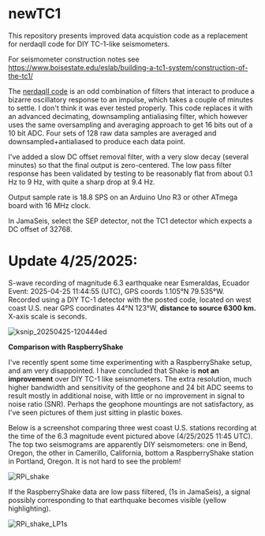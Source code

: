 # newTC1

This repository presents improved data acquistion code as a replacement for nerdaqII code for DIY TC-1-like seismometers. 

For seismometer construction notes see https://www.boisestate.edu/eslab/building-a-tc1-system/construction-of-the-tc1/

The [nerdaqII code](https://github.com/brianxfury/Low-Cost-Arduino-based-Seismometer-Project/tree/master) is an odd combination of filters that interact to produce a bizarre oscillatory response to an impulse, which takes a couple of minutes to settle. I don't think it was ever tested properly. This code replaces it with an advanced decimating, downsampling antialiasing filter, which however uses the same oversampling and averaging approach to get 16 bits out of a 10 bit ADC. Four sets of 128 raw data samples are averaged and downsampled+antialiased to produce each data point.

I've added a slow DC offset removal filter, with a very slow decay (several minutes) so that the final output is zero-centered. The low pass filter response has been validated by testing to be reasonably flat from about 0.1 Hz to 9 Hz, with quite a sharp drop at 9.4 Hz. 

Output sample rate is 18.8 SPS on an Arduino Uno R3 or other ATmega board with 16 MHz clock.
 
In JamaSeis, select the SEP detector, not the TC1 detector which expects a DC offset of 32768.

# Update 4/25/2025:  
S-wave recording of magnitude 6.3 earthquake near Esmeraldas, Ecuador  
Event: 2025-04-25 11:44:55 (UTC), GPS coords 1.105°N 79.535°W.
Recorded using a DIY TC-1 detector with the posted code, located on west coast U.S. near GPS coordinates 44°N 123°W, **distance to source 6300 km.**
X-axis scale is seconds.

![ksnip_20250425-120444ed](https://github.com/user-attachments/assets/884d0725-39b6-4b96-8ff3-9fd08030f7e6)

**Comparison with RaspberryShake**

I've recently spent some time experimenting with a RaspberryShake setup, and am very disappointed. I have concluded that Shake is **not an improvement** over DIY TC-1 like seismometers. The extra resolution, much higher bandwidth and sensitivity of the geophone and 24 bit ADC seems to result mostly in additional noise, with little or no improvement in signal to noise ratio (SNR). Perhaps the geophone mountings are not satisfactory, as I've seen pictures of them just sitting in plastic boxes.

Below is a screenshot comparing three west coast U.S. stations recording at the time of the 6.3 magnitude event pictured above (4/25/2025 11:45 UTC). The top two seismograms are apparently DIY seismometers: one in Bend, Oregon, the other in Camerillo, California, bottom a RaspberryShake station in Portland, Oregon. It is not hard to see the problem!


![RPi_shake](https://github.com/user-attachments/assets/362a665e-43f9-4991-b02b-1ddb8310f0b5)

If the RaspberryShake data are low pass filtered, (1s in JamaSeis), a signal possibly corresponding to that earthquake becomes visible (yellow highlighting).

![RPi_shake_LP1s](https://github.com/user-attachments/assets/bfc5a99c-2395-4c87-9ff9-fb9e6c51bd73)


